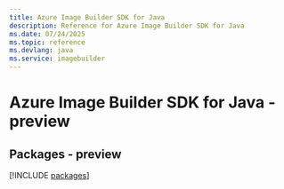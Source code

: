 ```yaml
---
title: Azure Image Builder SDK for Java
description: Reference for Azure Image Builder SDK for Java
ms.date: 07/24/2025
ms.topic: reference
ms.devlang: java
ms.service: imagebuilder
---
```

# Azure Image Builder SDK for Java - preview
## Packages - preview
[!INCLUDE [packages](image-builder-index.md)]